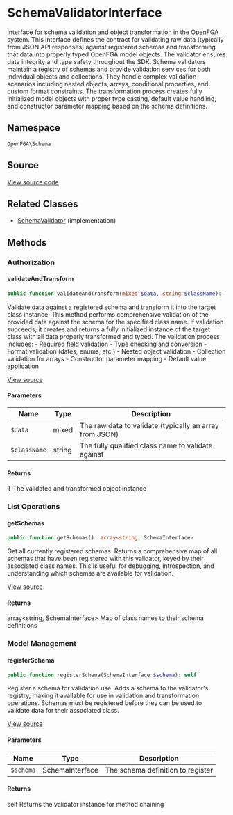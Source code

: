# SchemaValidatorInterface

Interface for schema validation and object transformation in the OpenFGA system. This interface defines the contract for validating raw data (typically from JSON API responses) against registered schemas and transforming that data into properly typed OpenFGA model objects. The validator ensures data integrity and type safety throughout the SDK. Schema validators maintain a registry of schemas and provide validation services for both individual objects and collections. They handle complex validation scenarios including nested objects, arrays, conditional properties, and custom format constraints. The transformation process creates fully initialized model objects with proper type casting, default value handling, and constructor parameter mapping based on the schema definitions.

## Namespace
`OpenFGA\Schema`

## Source
[View source code](https://github.com/evansims/openfga-php/blob/main/src/Schema/SchemaValidatorInterface.php)


## Related Classes
* [SchemaValidator](Schema/SchemaValidator.md) (implementation)



## Methods

                                                                        
### Authorization
#### validateAndTransform


```php
public function validateAndTransform(mixed $data, string $className): T
```

Validate data against a registered schema and transform it into the target class instance. This method performs comprehensive validation of the provided data against the schema for the specified class name. If validation succeeds, it creates and returns a fully initialized instance of the target class with all data properly transformed and typed. The validation process includes: - Required field validation - Type checking and conversion - Format validation (dates, enums, etc.) - Nested object validation - Collection validation for arrays - Constructor parameter mapping - Default value application

[View source](https://github.com/evansims/openfga-php/blob/main/src/Schema/SchemaValidatorInterface.php#L78)

#### Parameters
| Name | Type | Description |
|------|------|-------------|
| `$data` | mixed | The raw data to validate (typically an array from JSON) |
| `$className` | string | The fully qualified class name to validate against |

#### Returns
T
 The validated and transformed object instance

### List Operations
#### getSchemas


```php
public function getSchemas(): array<string, SchemaInterface>
```

Get all currently registered schemas. Returns a comprehensive map of all schemas that have been registered with this validator, keyed by their associated class names. This is useful for debugging, introspection, and understanding which schemas are available for validation.

[View source](https://github.com/evansims/openfga-php/blob/main/src/Schema/SchemaValidatorInterface.php#L39)


#### Returns
array&lt;string, SchemaInterface&gt;
 Map of class names to their schema definitions

### Model Management
#### registerSchema


```php
public function registerSchema(SchemaInterface $schema): self
```

Register a schema for validation use. Adds a schema to the validator&#039;s registry, making it available for use in validation and transformation operations. Schemas must be registered before they can be used to validate data for their associated class.

[View source](https://github.com/evansims/openfga-php/blob/main/src/Schema/SchemaValidatorInterface.php#L51)

#### Parameters
| Name | Type | Description |
|------|------|-------------|
| `$schema` | SchemaInterface | The schema definition to register |

#### Returns
self
 Returns the validator instance for method chaining

